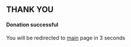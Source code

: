 ## THANK YOU
#### Donation successful

You will be redirected to [main](https://afaces.tk) page in 3 seconds
<script>
    var timer = setTimeout(function() {
        window.location='http://afaces.tk'
    }, 3000);
</script>
